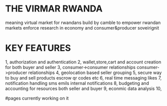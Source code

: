 # THE VIRMAR RWANDA


meaning virtual market for rwandans
build by camble to empower rwandan markets enforce research in economy and consumer&producer soveirignit 

# KEY FEATURES

1, authorization and authentication
2, wallet,store,cart and account creation for both buyer and seller
3, consumer->consumer relationships consumer->producer relationships
4, geolocation based seller grouping 
5, secure way to buy and sell products escrow qr codes etc 
6, real time messaging  likes
7, notification handling sms emils internal notifications
8, budgeting and accounting for resources both seller and buyer
9, econmic data analysis
10, 

#pages
currently working on it